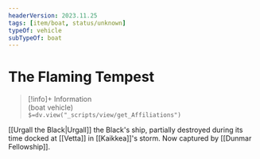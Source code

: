 ```yaml
---
headerVersion: 2023.11.25
tags: [item/boat, status/unknown]
typeOf: vehicle
subTypeOf: boat
---
```

# The Flaming Tempest
>[!info]+ Information  
> (boat vehicle)  
> `$=dv.view("_scripts/view/get_Affiliations")`

[[Urgall the Black|Urgall]] the Black's ship, partially destroyed during its time docked at [[Vetta]] in [[Kaikkea]]'s storm. Now captured by [[Dunmar Fellowship]]. 
